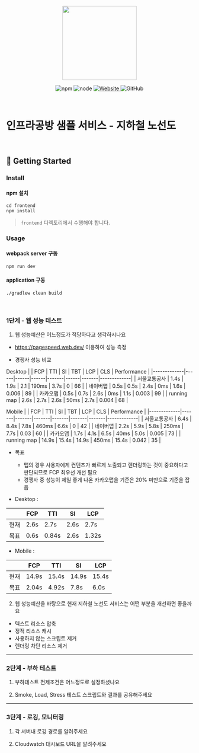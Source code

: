 <p align="center">
    <img width="200px;" src="https://raw.githubusercontent.com/woowacourse/atdd-subway-admin-frontend/master/images/main_logo.png"/>
</p>
<p align="center">
  <img alt="npm" src="https://img.shields.io/badge/npm-%3E%3D%205.5.0-blue">
  <img alt="node" src="https://img.shields.io/badge/node-%3E%3D%209.3.0-blue">
  <a href="https://edu.nextstep.camp/c/R89PYi5H" alt="nextstep atdd">
    <img alt="Website" src="https://img.shields.io/website?url=https%3A%2F%2Fedu.nextstep.camp%2Fc%2FR89PYi5H">
  </a>
  <img alt="GitHub" src="https://img.shields.io/github/license/next-step/atdd-subway-service">
</p>

<br>

# 인프라공방 샘플 서비스 - 지하철 노선도

<br>

## 🚀 Getting Started

### Install
#### npm 설치
```
cd frontend
npm install
```
> `frontend` 디렉토리에서 수행해야 합니다.

### Usage
#### webpack server 구동
```
npm run dev
```
#### application 구동
```
./gradlew clean build
```
<br>

### 1단계 - 웹 성능 테스트

1. 웹 성능예산은 어느정도가 적당하다고 생각하시나요

- https://pagespeed.web.dev/ 이용하여 성능 측정

- 경쟁사 성능 비교 

Desktop
|             | FCP  | TTI  | SI   | TBT   | LCP  | CLS   | Performance |
|-------------|------|------|------|-------|------|-------|-------------|
| 서울교통공사      | 1.4s | 1.9s | 2.1  | 190ms | 3.7s | 0     | 66          |
| 네이버맵        | 0.5s | 0.5s | 2.4s | 0ms   | 1.6s | 0.006 | 89          |
| 카카오맵        | 0.5s | 0.7s | 2.6s | 0ms   | 1.1s | 0.003 | 99          |
| running map | 2.6s | 2.7s | 2.6s | 50ms  | 2.7s | 0.004 | 68          |

Mobile
|             | FCP   | TTI   | SI    | TBT   | LCP   | CLS   | Performance |
|-------------|-------|-------|-------|-------|-------|-------|-------------|
| 서울교통공사      | 6.4s  | 8.4s  | 7.8s  | 460ms | 6.6s  | 0     | 42          |
| 네이버맵        | 2.2s  | 5.9s  | 5.8s  | 250ms | 7.7s  | 0.03  | 60          |
| 카카오맵        | 1.7s  | 4.1s  | 6.5s  | 40ms  | 5.0s  | 0.005 | 73          |
| running map | 14.9s | 15.4s | 14.9s | 450ms | 15.4s | 0.042 | 35          |

- 목표 
    - 맵의 경우 사용자에게 컨텐츠가 빠르게 노출되고 렌더링하는 것이 중요하다고 판단되므로 FCP 최우선 개선 필요
    - 경쟁사 중 성능이 제일 좋게 나온 카카오맵을 기준은 20% 미만으로 기준을 잡음

- Desktop : 
    
|      | FCP  | TTI  | SI   | LCP  | 
|------|------|------|------|------|
| 현재  | 2.6s | 2.7s | 2.6s | 2.7s |
| 목표  | 0.6s | 0.84s | 2.6s | 1.32s |

- Mobile : 
    
|      | FCP  | TTI  | SI   | LCP  |
|------|------|------|------|------|
| 현재  | 14.9s | 15.4s | 14.9s | 15.4s |
| 목표  | 2.04s | 4.92s | 7.8s | 6.0s |

2. 웹 성능예산을 바탕으로 현재 지하철 노선도 서비스는 어떤 부분을 개선하면 좋을까요

- 텍스트 리소스 압축
- 정적 리소스 캐시
- 사용하지 않는 스크립트 제거
- 렌더링 차단 리소스 제거

---

### 2단계 - 부하 테스트 
1. 부하테스트 전제조건은 어느정도로 설정하셨나요

2. Smoke, Load, Stress 테스트 스크립트와 결과를 공유해주세요

---

### 3단계 - 로깅, 모니터링
1. 각 서버내 로깅 경로를 알려주세요

2. Cloudwatch 대시보드 URL을 알려주세요
